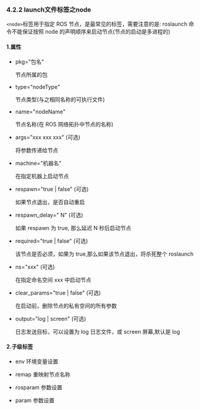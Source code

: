 ### 4.2.2 launch文件标签之node

`<node>`标签用于指定 ROS 节点，是最常见的标签，需要注意的是: roslaunch 命令不能保证按照 node 的声明顺序来启动节点\(节点的启动是多进程的\)

#### 1.属性

* pkg="包名"

  节点所属的包

* type="nodeType"

  节点类型\(与之相同名称的可执行文件\)

* name="nodeName"

  节点名称\(在 ROS 网络拓扑中节点的名称\)

* args="xxx xxx xxx" \(可选\)

  将参数传递给节点

* machine="机器名"

  在指定机器上启动节点

* respawn="true \| false" \(可选\)

  如果节点退出，是否自动重启

* respawn\_delay=" N" \(可选\)

  如果 respawn 为 true, 那么延迟 N 秒后启动节点

* required="true \| false" \(可选\)

  该节点是否必须，如果为 true,那么如果该节点退出，将杀死整个 roslaunch

* ns="xxx" \(可选\)

  在指定命名空间 xxx 中启动节点

* clear\_params="true \| false" \(可选\)

  在启动前，删除节点的私有空间的所有参数

* output="log \| screen" \(可选\)

  日志发送目标，可以设置为 log 日志文件，或 screen 屏幕,默认是 log

#### 2.子级标签

* env 环境变量设置

* remap 重映射节点名称

* rosparam 参数设置

* param 参数设置



